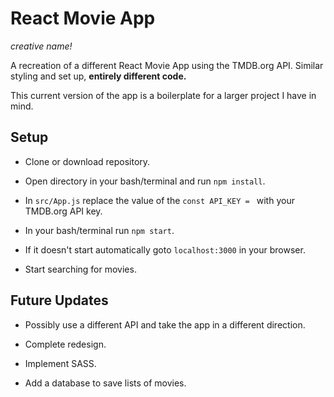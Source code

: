 # React Movie App
*creative name!*

A recreation of a different React Movie App using the TMDB.org API. Similar styling and set up, **entirely different code.** 

This current version of the app is a boilerplate for a larger project I have in mind.

## Setup

* Clone or download repository.

* Open directory in your bash/terminal and run `npm install`.

* In `src/App.js` replace the value of the `const API_KEY = ` with your TMDB.org API key.

* In your bash/terminal run `npm start`.

* If it doesn't start automatically goto `localhost:3000` in your browser.

* Start searching for movies.

## Future Updates
* Possibly use a different API and take the app in a different direction.

* Complete redesign.

* Implement SASS.

* Add a database to save lists of movies.
